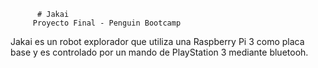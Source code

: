           # Jakai
         Proyecto Final - Penguin Bootcamp

  Jakai es un robot explorador que utiliza una Raspberry Pi 3 como placa base y es controlado por un mando de PlayStation 3
mediante bluetooh.
